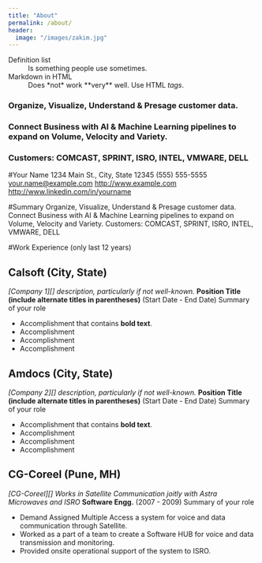 ```yaml
---
title: "About"
permalink: /about/
header:
  image: "/images/zakim.jpg"
---
```


<dl>
  <dt>Definition list</dt>
  <dd>Is something people use sometimes.</dd>

  <dt>Markdown in HTML</dt>
  <dd>Does *not* work **very** well. Use HTML <em>tags</em>.</dd>
</dl>

### Organize, Visualize, Understand & Presage customer data. 
### Connect Business with AI & Machine Learning pipelines to expand on Volume, Velocity and Variety.
### Customers: COMCAST, SPRINT, ISRO, INTEL, VMWARE, DELL

#Your Name
1234 Main St., City, State 12345
(555) 555-5555
your.name@example.com
http://www.example.com
http://www.linkedin.com/in/yourname
 
#Summary
Organize, Visualize, Understand & Presage customer data. 
Connect Business with AI & Machine Learning pipelines to expand on Volume, Velocity and Variety.
Customers: COMCAST, SPRINT, ISRO, INTEL, VMWARE, DELL

#Work Experience (only last 12 years)
 
## Calsoft (City, State)
*[Company 1][] description, particularly if not well-known.*
**Position Title (include alternate titles in parentheses)** (Start Date - End Date)
Summary of your role
- Accomplishment that contains **bold text**.
- Accomplishment
- Accomplishment
- Accomplishment
 
## Amdocs (City, State)
*[Company 2][] description, particularly if not well-known.*
**Position Title (include alternate titles in parentheses)** (Start Date - End Date)
Summary of your role
- Accomplishment that contains **bold text**.
- Accomplishment
- Accomplishment
- Accomplishment
 
## CG-Coreel (Pune, MH)
*[CG-Coreel][] Works in Satellite Communication joitly with Astra Microwaves and ISRO*
**Software Engg.** (2007 - 2009)
Summary of your role
- Demand Assigned Multiple Access a system for voice and data communication through Satellite.
- Worked as a part of a team to create a Software HUB for voice and data transmission and monitoring.
- Provided onsite operational support of the system to ISRO.
